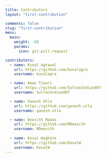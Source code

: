 ```yaml
---
title: Contributors
layout: "first-contribution"

comments: false
slug: "first-contribution"
menu:
  main:
    weight: -50
    params:
      icon: git-pull-request

contributors:
  - name: Kunal Agrawal
    url: https://gitHub.com/kunalagra
    username: kunalagra

  - name: Aman Tiwari
    url: https://github.com/SultanIndian007
    username: SultanIndian007

  - name: Ganesh Utla
    url: https://github.com/ganesh-utla
    username: ganesh-utla

  - name: Deexith Madas
    url: https://github.com/MDeexith
    username: MDeexith
    
  - name: Keval Waghate
    url: https://github.com/KevalW
    username: KevalW
---
```

